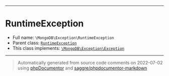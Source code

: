 ***

# RuntimeException





* Full name: `\MongoDB\Exception\RuntimeException`
* Parent class: [`RuntimeException`](../Driver/Exception/RuntimeException.md)
* This class implements:
[`\MongoDB\Exception\Exception`](./Exception.md)






***
> Automatically generated from source code comments on 2022-07-02 using [phpDocumentor](http://www.phpdoc.org/) and [saggre/phpdocumentor-markdown](https://github.com/Saggre/phpDocumentor-markdown)
